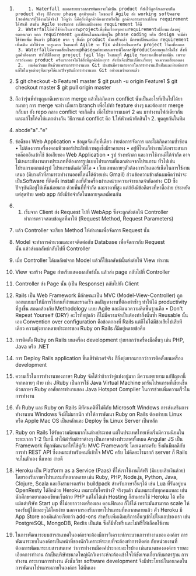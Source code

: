 1.	     	1. Waterfall ตลอดระยะเวลาการพัฒนาจะไม่เห็น product ที่ส่งให้ลูกค้าเลยจะเห็น product จริงๆ ก็ถึงระยะ phase สุดท้ายแล้ว ในขณะที่ Agile ส่ง working software (ซอฟต์แวร์ที่ใช้งานได้จริง) ให้ดูว่า นี้คือสิ่งที่ลูกค้าต้องการหรือไม่ ลูกค้าจะสามารถเปลี่ยน requirement ได้ทันที ดังนั้น Agile รองรับการ เปลี่ยนแปลงของ requirement ได้ดี 
		2. Waterfallมีค่าใช้จ่ายในการรันprojectเพิ่มขึ้นเรื่อยๆเพราะrequirementเปลี่ยนแปลงอยู่ ตลอดเวลา หาก requirement ถูกเปลี่ยนในขณะที่อยู่ใน phase coding หรือ design จะมีค่าใช้จ่ายเพิ่ม ขึ้นกว่า phase แรก ๆ ยิ่งถ้า product นั้นเสร็จแล้ว มีการเปลี่ยนแปลง requirement เพิ่มเติม ค่าใช้จ่าย จะสูงมาก ในขณะที่ Agile จะ fix ค่าใช้จ่ายในการรัน project ไว้คงที่ตลอด
		3. Waterfallมีความเสี่ยงในระยะphaseสุดท้ายมากเพราะมีโอกาสที่productออกมาแล้วไม่ใช่ สิ่งที่ลูกค้าต้องการ ทำให้มีโอกาส project fail ได้สูง ในขณะที่ Agile รับความเสี่ยงตั้งแต่ต้น เพราะ การส่งมอบ product ครั้งแรกอาจไม่ใช่สิ่งที่ลูกค้าต้องการ ดังนั้นจึงปรับเปลี่ยนเรื่อยๆ จนความเสี่ยงลดลง
		2.	ผมคิดว่าผมเห็นด้วยเพราะการทำงานบน Git นั้นมันมีความสะดวกในการทำงานเป็นทีมและง่ายต่อการแก้ไขในจุดต่างๆทีละจุดได้และปัจจุบันมีการทำงานบน Git อย่างแพร่หลายแล้ว
3.	$ git checkout -b Feature1 master
	$ git push -u origin Feature1
	$ git checkout master
	$ git pull origin master
4.	ถือว่ารุ่นพี่ทำบุญมาดีเพราะการ merge แล้วไม่เกิดการ conflict นั้นเป็นอะไรที่เป็นไปได้ยากมากๆ
การ merge จะทำ เมื่อเรา branch เพื่อไปทำ  feature ต่างๆ และต้องการ merge กลับมา ยัง repo กลาง
conflict จะเกิดขึ้น เมื่อโปรแกรมเมอร์ 2 คน มาทำงานไฟล์เดียวกัน และแก้ไขโค้ดให้แตกต่างกัน
วิธีการแก้ conflict  คือ 1.ให้หัวหน้าตัดสินใจ  2. พูดคุยกันในทีม
5.	abcde"a".."e" 
6.	ข้อดีของ Web Application
•	ข้อมูลจัดเก็บที่เดียว ง่ายต่อการจัดการ และไม่เกิดความซ้ำซ้อน
•	ไม่ต้องการเครื่องคอมพิวเตอร์ประสิทธิภาพสูงซึ่งมีราคาแพง
•	อยู่ที่ไหนก็ทำงานได้เพราะสามารถล๊อกอินเข้าใช้
ข้อเสียของ Web Application
•	รูป ร่างหน้าตา และการใช้งานมีได้จำกัด อาจไม่เหมาะกับงานบางประเภทที่ต้องการรูปแบบโปรแกรมที่แตกต่างจากโปรแกรม ทั่วไปเช่น โปรแกรมตกแต่งรูป โปรแกรมตัดต่อวีดีโอ
•	เว็บแอพหลายๆตัวต้องการอินเตอร์เน็ตในการใช้งานเสมอ (มีบางตัวที่สามารถทำงานออฟไลน์ได้ด้วยเช่น Gmail)
ส่วนข้อความข้างต้นผมคิดว่าน่าจะเป็นSoftware ที่ติดตั้ง install ลงที่ตัวเครื่องผ่านหน่วยความจำขนาดจำกัดอย่าง CD ซึ่งปัจจุบันมีอยู่ให้เห็นน้อยมาก ด้วยพื้นที่ที่จำกัด  และราคาที่สูง แต่ก้ยังมีข้อดีตรงที่หาซื้อง่าย ประหยัด แต่สุดท้าย web app ก้ยังมีข้อจำกัดในหลายจุดเหมือนกัน
7.	1. เริ่มจาก Client ส่ง Request ไปที่ WebApp ซึ่งจะถูกส่งต่อให้ Controller  
    ทำการตรวจสอบข้อมูลที่มาให้ (Request Method, Request Parameters) 
2. แล้ว Controller จะเรียก Method ให้ทำงานเพื่อจัดการ Request นั้น 
3. Model จะทำการคำนวณและอาจติดต่อกับ Database เพื่อจัดการกับ Request  
    นั้น แล้วส่งผลลัพธ์กลับไปที่ Controller 
4. เมื่อ Controller ได้ผลลัพธ์จาก Model แล้วก็ใช้ผลลัพธ์นั้นส่งต่อให้ View ทำงาน 
5. View จะสร้าง Page สำหรับแสดงผลลัพธ์นั้น แล้วส่ง page กลับไปที่ Controller  
6. Controller ส่ง Page นั้น (เป็น Response) กลับไปยัง Client

8.	Rails เป็น Web Framework มีลักษณะเป็น MVC (Model-View-Controller) ถูกออกแบบมาให้มีการใช้งานที่ง่ายและรวดเร็ว ลดปัญหางานทีี่ต้องทำซ้ำๆ ทำให้ได้ productivity ที่สูงขึ้น สอดคล้องกับ Methodology แบบ Agile และมีแนวความคิดพื้นฐานคือ 
•	Don't Repeat Yourself (DRY) อะไรที่อยู่แล้ว ก็ไม่มีความจำเป็นต้องทำสิ่งนั้นซ้ำ
Reusable นั้นเอง Convention over configuration คือข้อตกลงที่ Rails
แต่ก็ไม่ได้มีข้อเสียไปเสียทีเดียว ความยุ่งยากหลายประการของ Ruby on Rails ก็มีอยู่หลายข้อคือ
1.	การติดตั้ง Ruby on Rails บนเครื่อง development ยุ่งยากกว่าเครื่องมืออื่นๆ เช่น PHP, Java หรือ .NET
2.	การ Deploy Rails application ขึ้นเซิร์ฟเวอร์จริง ก็ยิ่งยุ่งยากมากกว่าการติดตั้งบนเครื่อง development
3.	ความเร็วในการทำงานของภาษา Ruby จัดได้ว่าช้ากว่าคู่แข่งอยู่มาก มีความพยายาม แก้ปัญหานี้จากหลายๆ ฝ่าย เช่น JRuby เป็นการใช้ Java Virtual Machine มารันโปรแกรมที่เขียนขึ้นด้วยภาษา Ruby อาศัยการทำงานของ Java Hotspot Compiler ในการช่วยเพิ่มความเร็วในการทำงาน
4.	ทั้ง Ruby และ Ruby on Rails มีทัศนคติที่ไม่ดีกับ Microsoft Windows การส่งเสริมการ ทำงานบน Windows จึงมีไม่มากนัก ทำให้การพัฒนา Ruby on Rails ต้องทำบน Linux หรือ Apple Mac OS เป็นหลักและ Deploy ขึ้น Linux Server เป็นหลัก
5.	Ruby on Rails ได้รับความนิยมมากในต่างประเทศ แต่ในประเทศไทยเพิ่งเริ่มมีความนิยมในระยะเวลา 1-2 ปีมานี้ ทำให้ตำรับตำราต่างๆ เป็นภาษาต่างประเทศทั้งหมด
	Angular JS เป็น Framework ที่ถูกพัฒนามาให้ใช้คู่กับ MVC Framework โดยเฉพาะครับ ซึ่งมันมีผลดีกับการทำ REST API ซึ่งเหมาะสำหรับคนที่เข้าใจ MVC ครับ 
ไม่คิดอะไรมากก้ server ก็ Rails จบในตัวเอง นี่แหละ ง่ายดี
9.	Heroku เป็น Platform as a Service (Paas) ที่ให้เราใช้งานได้ฟรี (มีแบบเสียเงินด้วย) โดยรองรับภาษาโปรแกรมที่หลากหลาย เช่น Ruby, PHP, Node.js, Python, Java, Clojure, Scala และยังสามารถสร้าง buildpack สำหรับภาษาอื่นๆได้ เช่น Lua ที่รันอยู่บน OpenResty ได้อีกด้วย
Heroku เหมาะกับใครบ้าง? จริงๆแล้ว มันเหมาะกับทุกคนแหละ เช่น นักศึกษาอยากลองเขียนเว็บด้วย PHP แต่ไม่ได้เช่า Hosting ก็สามารถใช้ Heroku ได้ หรือแม้แต่บริษัท Start up ที่ไม่อยากวางเครื่องเอง คอนฟิกเอง ก็ใช้ได้ เพราะมันสามารถ scale ให้รองรับผู้ใช้เยอะๆได้โดยง่าย
นอกจากรองรับภาษาโปรแกรมที่หลากหลายแล้ว ตัว Heroku มี App Store ของมันด้วยเรียกว่า add-ons สำหรับเพิ่มเติมบริการอื่นๆเข้าไปในแอปของเรา เช่น PostgreSQL, MongoDB, Redis เป็นต้น ซึ่งก็มีทั้งฟรี และไม่ฟรีให้เลือกใช้งาน
10.	 ในการพัฒนาระบบสารสนเทศในองค์กรจะต้องมีการวิเคราะห์กระบวนการทํางานของ องค์กร การพัฒนาระบบในองค์กรเป็นหน้าที่ของนักวิเคราะห์ระบบที่จะต้องทําการติดต่อ กับหน่วยงานที่ต้องการพัฒนาระบบสารสนเทศ ว่าการทํางานมีองค์ประกอบอะไรบ้าง เช่นขนาดขององค์กร รายละเอียดการทํางาน ถ้าเป็นบริษัทขนาดใหญ่นักวิเคราะห์จะต้องเข้าใจให้ชัดเจนเกี่ยวกับมาตรฐาน การทํางาน กระบวนการทํางาน ดังนั้นวิขา software development จึงมีประโยชน์ในอนาคตในการพัฒนาโปรแกรมภายในองค์กร ได้นั้นเอง


